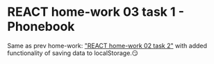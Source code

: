 # REACT home-work 03 task 1 - Phonebook

Same as prev home-work:
<a href="https://github.com/Michael-Zhinchyn/goit-react-hw-02-phonebook"> "REACT
home-work 02 task 2"</a> with added functionality of saving data to
localStorage.😏
